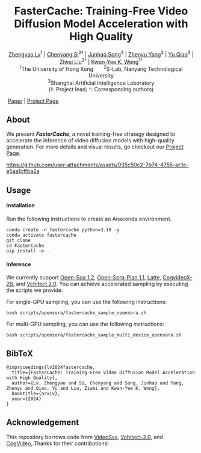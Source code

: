 <div align="center">
<h1>FasterCache: Training-Free Video Diffusion Model Acceleration with High Quality</h1></div>



<div align="center">
    <a href="https://scholar.google.com/citations?user=FkkaUgwAAAAJ&hl=en" target="_blank">Zhengyao Lv</a><sup>1</sup> |
    <a href="https://chenyangsi.github.io/" target="_blank">Chenyang Si</a><sup>2‡</sup> |
    <a href="" target="_blank">Junhao Song</a><sup>3</sup> |
    <a href="" target="_blank">Zhenyu Yang</a><sup>3</sup> |
    <a href="https://mmlab.siat.ac.cn/yuqiao" target="_blank">Yu Qiao</a><sup>3</sup> |
    <a href="https://liuziwei7.github.io/" target="_blank">Ziwei Liu</a><sup>2†</sup>    |
    <a href="https://i.cs.hku.hk/~kykwong/" target="_blank">Kwan-Yee K. Wong</a><sup>1†</sup>
</div>
<div align="center">
    <sup>1</sup>The University of Hong Kong &nbsp;&nbsp;&nbsp;&nbsp;&nbsp; 
    <sup>2</sup>S-Lab, Nanyang Technological University <br>
    <sup>3</sup>Shanghai Artificial Intelligence Laboratory
</div>
<div align="center">(‡: Project lead; †: Corresponding authors)</div>


​                                                                      [Paper]() | [Project Page](https://cszy98.github.io/FasterCache/)

## About

We present ***FasterCache***, a novel training-free strategy designed to accelerate the inference of video diffusion models with high-quality generation. For more details and visual results, go checkout our [Project Page](https://cszy98.github.io/FasterCache/).

https://github.com/user-attachments/assets/035c50c2-7b74-4755-ac1e-e5aa1cffba2a

## Usage

#### Installation

Run the following instructions to create an Anaconda environment.

```
conda create -n fastercache python=3.10 -y
conda activate fastercache
git clone
cd FasterCache
pip install -e .
```

#### Inference

We currently support [Open-Soa 1.2](https://github.com/hpcaitech/Open-Sora), [Open-Sora-Plan 1.1](https://github.com/PKU-YuanGroup/Open-Sora-Plan), [Latte](https://github.com/Vchitect/Latte), [CogvideoX-2B](https://github.com/THUDM/CogVideo), and [Vchitect 2.0](https://github.com/Vchitect/Vchitect-2.0). You can achieve accelerated sampling by executing the scripts we provide.

For single-GPU sampling, you can use the following instructions:

```
bash scripts/opensora/fastercache_sample_opensora.sh
```

For multi-GPU sampling, you can use the following instructions:

```
bash scripts/opensora/fastercache_sample_multi_device_opensora.sh
```

## BibTeX

```
@inproceedings{lv2024fastercache,
  title={FasterCache: Training-Free Video Diffusion Model Acceleration with High Quality},
  author={Lv, Zhengyao and Si, Chenyang and Song, Junhao and Yang, Zhenyu and Qiao, Yu and Liu, Ziwei and Kwan-Yee K. Wong},
  booktitle={arxiv},
  year={2024}
}
```

## Acknowledgement

This repository borrows code from [VideoSys](https://github.com/NUS-HPC-AI-Lab/VideoSys), [Vchitect-2.0](https://github.com/Vchitect/Vchitect-2.0), and [CogVideo](https://github.com/THUDM/CogVideo),.Thanks for their contributions!
